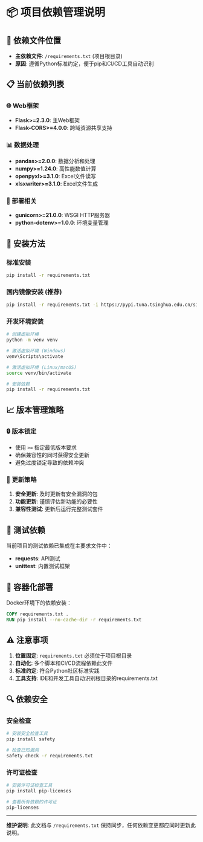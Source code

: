 # 📦 项目依赖管理说明

## 🎯 依赖文件位置

- **主依赖文件**: `/requirements.txt` (项目根目录)
- **原因**: 遵循Python标准约定，便于pip和CI/CD工具自动识别

## 📋 当前依赖列表

### 🌐 Web框架
- **Flask>=2.3.0**: 主Web框架
- **Flask-CORS>=4.0.0**: 跨域资源共享支持

### 📊 数据处理
- **pandas>=2.0.0**: 数据分析和处理
- **numpy>=1.24.0**: 高性能数值计算
- **openpyxl>=3.1.0**: Excel文件读写
- **xlsxwriter>=3.1.0**: Excel文件生成

### 🚀 部署相关
- **gunicorn>=21.0.0**: WSGI HTTP服务器
- **python-dotenv>=1.0.0**: 环境变量管理

## 🔧 安装方法

### 标准安装
```bash
pip install -r requirements.txt
```

### 国内镜像安装 (推荐)
```bash
pip install -r requirements.txt -i https://pypi.tuna.tsinghua.edu.cn/simple/
```

### 开发环境安装
```bash
# 创建虚拟环境
python -m venv venv

# 激活虚拟环境 (Windows)
venv\Scripts\activate

# 激活虚拟环境 (Linux/macOS)
source venv/bin/activate

# 安装依赖
pip install -r requirements.txt
```

## 📈 版本管理策略

### 🔒 版本锁定
- 使用 `>=` 指定最低版本要求
- 确保兼容性的同时获得安全更新
- 避免过度锁定导致的依赖冲突

### 🔄 更新策略
1. **安全更新**: 及时更新有安全漏洞的包
2. **功能更新**: 谨慎评估新功能的必要性
3. **兼容性测试**: 更新后运行完整测试套件

## 🧪 测试依赖

当前项目的测试依赖已集成在主要求文件中：
- **requests**: API测试
- **unittest**: 内置测试框架

## 🐳 容器化部署

Docker环境下的依赖安装：
```dockerfile
COPY requirements.txt .
RUN pip install --no-cache-dir -r requirements.txt
```

## ⚠️ 注意事项

1. **位置固定**: `requirements.txt` 必须位于项目根目录
2. **自动化**: 多个脚本和CI/CD流程依赖此文件
3. **标准约定**: 符合Python社区标准实践
4. **工具支持**: IDE和开发工具自动识别根目录的requirements.txt

## 🔍 依赖安全

### 安全检查
```bash
# 安装安全检查工具
pip install safety

# 检查已知漏洞
safety check -r requirements.txt
```

### 许可证检查
```bash
# 安装许可证检查工具
pip install pip-licenses

# 查看所有依赖的许可证
pip-licenses
```

---

**维护说明**: 此文档与 `/requirements.txt` 保持同步，任何依赖变更都应同时更新此说明。 